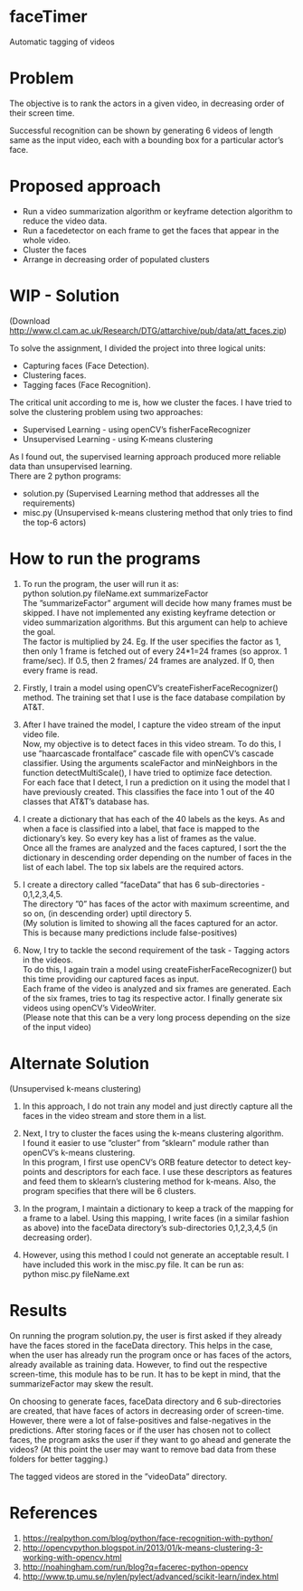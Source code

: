 # faceTimer
Automatic tagging of videos

# Problem

The objective is to rank the actors in a given video, in decreasing order of their screen time.

Successful recognition can be shown by generating 6 videos of length same as the input video, each with a bounding box for a
particular actor’s face.

# Proposed approach

- Run a video summarization algorithm or keyframe detection algorithm to reduce the video data.
- Run a facedetector on each frame to get the faces that appear in the whole video.
- Cluster the faces
- Arrange in decreasing order of populated clusters

# WIP - Solution

(Download http://www.cl.cam.ac.uk/Research/DTG/attarchive/pub/data/att_faces.zip)

To solve the assignment, I divided the project into three logical units:
- Capturing faces (Face Detection).
- Clustering faces.
- Tagging faces (Face Recognition).

The critical unit according to me is, how we cluster the faces. I have tried to solve the clustering problem using two approaches:

- Supervised Learning - using openCV’s fisherFaceRecognizer
- Unsupervised Learning - using K-means clustering

As I found out, the supervised learning approach produced more reliable data than unsupervised learning.  
There are 2 python programs:
- solution.py (Supervised Learning method that addresses all the requirements)
- misc.py (Unsupervised k-means clustering method that only tries to find the top-6 actors)

# How to run the programs
1. To run the program, the user will run it as:  
python solution.py fileName.ext summarizeFactor  
The ”summarizeFactor” argument will decide how many frames must be skipped. I have not implemented any existing keyframe detection or video summarization algorithms. But this argument can help to achieve the goal.  
The factor is multiplied by 24. Eg. If the user specifies the factor as 1, then only 1 frame is fetched out of every 24*1=24 frames (so approx. 1 frame/sec). If 0.5, then 2 frames/ 24 frames are analyzed. If 0, then every frame is read.

2. Firstly, I train a model using openCV’s createFisherFaceRecognizer() method. The training set that I use is the face database compilation by AT&T.

3. After I have trained the model, I capture the video stream of the input video file.  
Now, my objective is to detect faces in this video stream. To do this, I use ”haarcascade frontalface” cascade file with openCV’s cascade classifier.
Using the arguments scaleFactor and minNeighbors in the function detectMultiScale(), I have tried to optimize face detection.  
For each face that I detect, I run a prediction on it using the model that I have previously created. This classifies the face into 1 out of the 40 classes that AT&T’s database has.

4. I create a dictionary that has each of the 40 labels as the keys. As and when a face is classified into a label, that face is mapped to the dictionary’s key. So every key has a list of frames as the value.  
Once all the frames are analyzed and the faces captured, I sort the the dictionary in descending order depending on the number of faces in the list of each label. The top six labels are the required actors.

5. I create a directory called ”faceData” that has 6 sub-directories - 0,1,2,3,4,5.  
The directory ”0” has faces of the actor with maximum screentime, and so on, (in descending order) uptil directory 5.  
(My solution is limited to showing all the faces captured for an actor. This is because many predictions include false-positives)

6. Now, I try to tackle the second requirement of the task - Tagging actors in the videos.  
To do this, I again train a model using createFisherFaceRecognizer() but this time providing our captured faces as input.  
Each frame of the video is analyzed and six frames are generated. Each of the six frames, tries to tag its respective actor. I finally generate six
videos using openCV’s VideoWriter.  
(Please note that this can be a very long process depending on the size of the input video)

# Alternate Solution
(Unsupervised k-means clustering)

1. In this approach, I do not train any model and just directly capture all the faces in the video stream and store them in a list.

2. Next, I try to cluster the faces using the k-means clustering algorithm.  
I found it easier to use ”cluster” from ”sklearn” module rather than openCV’s k-means clustering.  
In this program, I first use openCV’s ORB feature detector to detect key-points and descriptors for each face. I use these descriptors as features and
feed them to sklearn’s clustering method for k-means. Also, the program specifies that there will be 6 clusters.

3. In the program, I maintain a dictionary to keep a track of the mapping for a frame to a label. Using this mapping, I write faces (in a similar
fashion as above) into the faceData directory’s sub-directories 0,1,2,3,4,5 (in decreasing order).

4. However, using this method I could not generate an acceptable result. I have included this work in the misc.py file. It can be run as:  
python misc.py fileName.ext

# Results
On running the program solution.py, the user is first asked if they already have the faces stored in the faceData directory. This helps in the case, when the user has already run the program once or has faces of the actors, already available as training data. However, to find out the respective screen-time, this module has to be run. It has to be kept in mind, that the summarizeFactor may skew the result.

On choosing to generate faces, faceData directory and 6 sub-directories are created, that have faces of actors in decreasing order of screen-time. However, there were a lot of false-positives and false-negatives in the predictions. After storing faces or if the user has chosen not to collect faces, the program asks the user if they want to go ahead and generate the videos? (At this point the user may want to remove bad data from these folders for better tagging.)

The tagged videos are stored in the ”videoData” directory.

# References

1. https://realpython.com/blog/python/face-recognition-with-python/
2. http://opencvpython.blogspot.in/2013/01/k-means-clustering-3-working-with-opencv.html
3. http://noahingham.com/run/blog?q=facerec-python-opencv
4. http://www.tp.umu.se/nylen/pylect/advanced/scikit-learn/index.html
